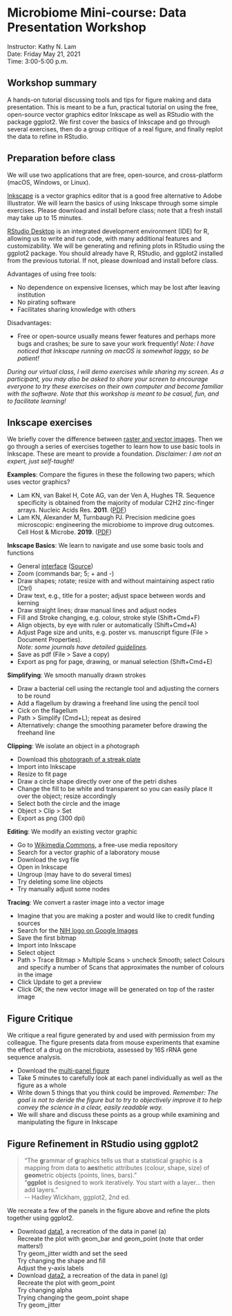 # Microbiome Mini-course: Data Presentation Workshop

Instructor: Kathy N. Lam \
Date: Friday May 21, 2021 \
Time:  3:00-5:00 p.m.


## Workshop summary

A hands-on tutorial discussing tools and tips for figure making and data presentation. This is meant to be a fun, practical tutorial on using the free, open-source vector graphics editor Inkscape as well as RStudio with the package ggplot2. We first cover the basics of Inkscape and go through several exercises, then do a group critique of a real figure, and finally replot the data to refine in RStudio.


## Preparation before class

We will use two applications that are free, open-source, and cross-platform (macOS, Windows, or Linux).

[Inkscape](https://inkscape.org) is a vector graphics editor that is a good free alternative to Adobe Illustrator. We will learn the basics of using Inkscape through some simple exercises. Please download and install before class; note that a fresh install may take up to 15 minutes.

[RStudio Desktop](https://www.rstudio.com) is an integrated development environment (IDE) for R, allowing us to write and run code, with many additional features and customizability. We will be generating and refining plots in RStudio using the ggplot2 package. You should already have R, RStudio, and ggplot2 installed from the previous tutorial. If not, please download and install before class. 

Advantages of using free tools:
- No dependence on expensive licenses, which may be lost after leaving institution
- No pirating software
- Facilitates sharing knowledge with others 

Disadvantages:
- Free or open-source usually means fewer features and perhaps more bugs and crashes; be sure to save your work frequently! *Note: I have noticed that Inkscape running on macOS is somewhat laggy, so be patient!*

*During our virtual class, I will demo exercises while sharing my screen. As a participant, you may also be asked to share your screen to encourage everyone to try these exercises on their own computer and become familiar with the software. Note that this workshop is meant to be casual, fun, and to facilitate learning!*

## Inkscape exercises

We briefly cover the difference between [raster and vector images](https://docs.google.com/presentation/d/1WP622YQeQTGh7a6g0D4qdTETr5GE8pV1PyJQhs2Z68U/edit#slide=id.g5843f28961_0_116). Then we go through a series of exercises together to learn how to use basic tools in Inkscape. These are meant to provide a foundation. *Disclaimer: I am not an expert, just self-taught!*

**Examples**: Compare the figures in these the following two papers; which uses vector graphics?
  - Lam KN, van Bakel H, Cote AG, van der Ven A, Hughes TR. Sequence specificity is obtained from the majority of modular C2H2 zinc-finger arrays. Nucleic Acids Res. **2011**. ([PDF](https://github.com/itskathylam/DataPres/blob/main/inkscape/Lam_NAR.pdf))
  - Lam KN, Alexander M, Turnbaugh PJ. Precision medicine goes microscopic: engineering the microbiome to improve drug outcomes. Cell Host & Microbe. **2019**. ([PDF](https://github.com/itskathylam/DataPres/blob/main/inkscape/Lam_CHM.pdf))

**Inkscape Basics**: We learn to navigate and use some basic tools and functions
  - General [interface](https://github.com/itskathylam/DataPres/blob/main/inkscape/interface_areas.png) ([Source](https://inkscape-manuals.readthedocs.io/en/latest/interface.html))
  - Zoom (commands bar; 5; + and -)
  - Draw shapes; rotate; resize with and without maintaining aspect ratio (Ctrl)
  - Draw text, e.g., title for a poster; adjust space between words and kerning
  - Draw straight lines; draw manual lines and adjust nodes
  - Fill and Stroke changing, e.g. colour, stroke style (Shift+Cmd+F)
  - Align objects, by eye with ruler or automatically (Shift+Cmd+A)
  - Adjust Page size and units, e.g. poster vs. manuscript figure (File > Document Properties). \
    *Note: some journals have detailed [guidelines](https://www.cell.com/figureguidelines).*
  - Save as pdf (File > Save a copy)
  - Export as png for page, drawing, or manual selection (Shift+Cmd+E)
  
**Simplifying**: We smooth manually drawn strokes
  - Draw a bacterial cell using the rectangle tool and adjusting the corners to be round 
  - Add a flagellum by drawing a freehand line using the pencil tool 
  - Cick on the flagellum
  - Path > Simplify (Cmd+L); repeat as desired
  - Alternatively: change the smoothing parameter before drawing the freehand line

**Clipping**: We isolate an object in a photograph
  - Download this [photograph of a streak plate](https://github.com/itskathylam/DataPres/blob/main/inkscape/petri_gfp_crisprcas.jpg)
  - Import into Inkscape 
  - Resize to fit page
  - Draw a circle shape directly over one of the petri dishes 
  - Change the fill to be white and transparent so you can easily place it over the object; resize accordingly
  - Select both the circle and the image
  - Object > Clip > Set
  - Export as png (300 dpi)

**Editing**: We modify an existing vector graphic
  - Go to [Wikimedia Commons](https://commons.wikimedia.org/wiki/Main_Page), a free-use media repository
  - Search for a vector graphic of a laboratory mouse
  - Download the svg file
  - Open in Inkscape
  - Ungroup (may have to do several times)
  - Try deleting some line objects
  - Try manually adjust some nodes

**Tracing**: We convert a raster image into a vector image
  - Imagine that you are making a poster and would like to credit funding sources
  - Search for the [NIH logo on Google Images](https://www.google.com/search?q=NIH+logo&rlz=1C5CHFA_enUS883US883&sxsrf=ALeKk01t5aydJe1NeHtW4NVjFhusTp8l2g:1621258436877&source=lnms&tbm=isch&sa=X&ved=2ahUKEwiX-d-p6tDwAhUWvJ4KHcs5AnMQ_AUoAXoECAEQAw&cshid=1621258609231260&biw=1920&bih=889)
  - Save the first bitmap
  - Import into Inkscape
  - Select object
  - Path > Trace Bitmap > Multiple Scans > uncheck Smooth; select Colours and specify a number of Scans that approximates the number of colours in the image 
  - Click Update to get a preview 
  - Click OK; the new vector image will be generated on top of the raster image


## Figure Critique 

We critique a real figure generated by and used with permission from my colleague. The figure presents data from mouse experiments that examine the effect of a drug on the microbiota, assessed by 16S rRNA gene sequence analysis. 
- Download the [multi-panel figure](https://github.com/itskathylam/DataPres/blob/main/figure_critique/figure_critique.svg) 
- Take 5 minutes to carefully look at each panel individually as well as the figure as a whole
- Write down 5 things that you think could be improved. *Remember: The goal is not to deride the figure but to try to objectively improve it to help convey the science in a clear, easily readable way.*
- We will share and discuss these points as a group while examining and manipulating the figure in Inkscape


## Figure Refinement in RStudio using ggplot2

>“The **g**rammar of **g**raphics tells us that a statistical graphic is a mapping from data to **aes**thetic attributes (colour, shape, size) of **geom**etric objects (points, lines, bars).” <br>
>“**ggplot** is designed to work iteratively. You start with a layer… then add layers.” <br>
-- Hadley Wickham, ggplot2, 2nd ed. 

We recreate a few of the panels in the figure above and refine the plots together using ggplot2.

- Download [data1](https://github.com/itskathylam/DataPres/blob/main/figure_refinement/data1.csv), a recreation of the data in panel (a) \
  Recreate the plot with geom_bar and geom_point (note that order matters!) \
  Try geom_jitter width and set the seed \
  Try changing the shape and fill \
  Adjust the y-axis labels
- Download [data2](https://github.com/itskathylam/DataPres/blob/main/figure_refinement/data2.csv), a recreation of the data in panel (g) \
  Recreate the plot with geom_point \
  Try changing alpha \
  Trying changing the geom_point shape \
  Try geom_jitter
